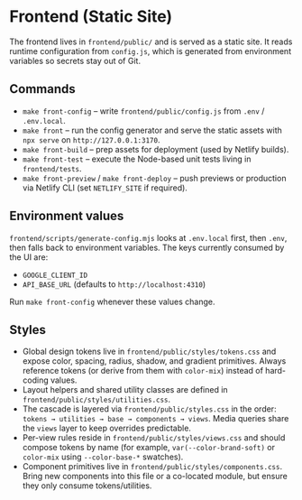 # Frontend (Static Site)

The frontend lives in `frontend/public/` and is served as a static site. It reads runtime configuration from `config.js`, which is generated from environment variables so secrets stay out of Git.

## Commands

- `make front-config` – write `frontend/public/config.js` from `.env` / `.env.local`.
- `make front` – run the config generator and serve the static assets with `npx serve` on `http://127.0.0.1:3170`.
- `make front-build` – prep assets for deployment (used by Netlify builds).
- `make front-test` – execute the Node-based unit tests living in `frontend/tests`.
- `make front-preview` / `make front-deploy` – push previews or production via Netlify CLI (set `NETLIFY_SITE` if required).

## Environment values

`frontend/scripts/generate-config.mjs` looks at `.env.local` first, then `.env`, then falls back to environment variables. The keys currently consumed by the UI are:

- `GOOGLE_CLIENT_ID`
- `API_BASE_URL` (defaults to `http://localhost:4310`)

Run `make front-config` whenever these values change.

## Styles

- Global design tokens live in `frontend/public/styles/tokens.css` and expose color, spacing, radius, shadow, and gradient primitives. Always reference tokens (or derive from them with `color-mix`) instead of hard-coding values.
- Layout helpers and shared utility classes are defined in `frontend/public/styles/utilities.css`.
- The cascade is layered via `frontend/public/styles.css` in the order: `tokens → utilities → base → components → views`. Media queries share the `views` layer to keep overrides predictable.
- Per-view rules reside in `frontend/public/styles/views.css` and should compose tokens by name (for example, `var(--color-brand-soft)` or `color-mix` using `--color-base-*` swatches).
- Component primitives live in `frontend/public/styles/components.css`. Bring new components into this file or a co-located module, but ensure they only consume tokens/utilities.
